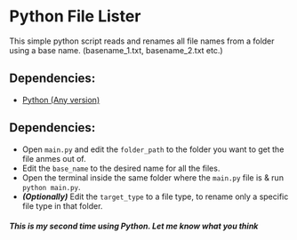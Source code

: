 # Python File Lister

This simple python script reads and renames all file names from a folder using a base name. (basename_1.txt, basename_2.txt etc.)

## Dependencies:
* [Python (Any version)](https://www.python.org/)

## Dependencies:

* Open `main.py` and edit the `folder_path` to the folder you want to get the file anmes out of.
* Edit the `base_name` to the desired name for all the files.
* Open the terminal inside the same folder where the `main.py` file is & run `python main.py`.
* ***(Optionally)*** Edit the `target_type` to a file type, to rename only a specific file type in that folder.

##### This is my second time using Python. Let me know what you think
